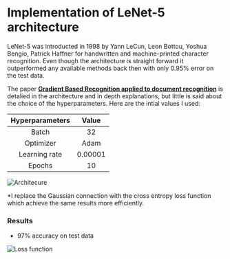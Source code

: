 # Implementation of LeNet-5 architecture

LeNet-5 was introducted in 1998 by Yann LeCun, Leon Bottou, Yoshua Bengio, Patrick Haffner for handwritten and machine-printed character recognition. Even though the architecture is straight forward it outperformed any available methods back then with only 0.95% error on the test data. 

The paper [__Gradient Based Recognition applied to document recognition__](http://vision.stanford.edu/cs598_spring07/papers/Lecun98.pdf) is detalied in the architecture and in depth explanations, but little is said about the choice of the hyperparameters. Here are the intial values I used:

| Hyperparameters | Value| 
|:---------------:|:----:|
| Batch           | 32   |
| Optimizer       | Adam  |
| Learning rate   | 0.00001 |
| Epochs          | 10   |

 ![Architecure](https://github.com/maciejbalawejder/DeepLearning-collection/blob/main/ConvNets/LeNet/figures/architecture.png) 
 
 *I replace the Gaussian connection with the cross entropy loss function which achieve the same results more efficiently.

### Results
- 97% accuracy on test data


![Loss function](https://github.com/maciejbalawejder/DeepLearning-collection/blob/main/ConvNets/LeNet/figures/loss.png)
